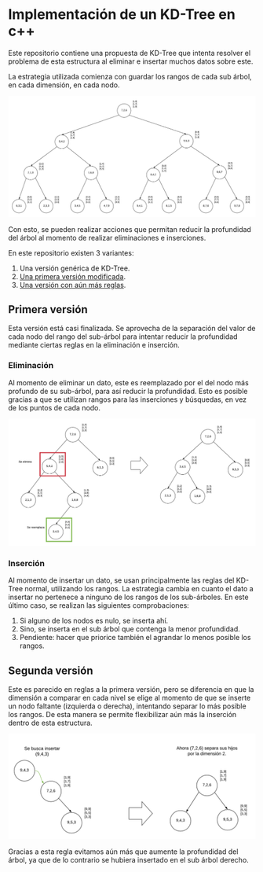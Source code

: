# Implementación de un KD-Tree en c++

Este repositorio contiene una propuesta de KD-Tree que intenta resolver el problema de esta estructura al eliminar e insertar muchos datos sobre este.

La estrategia utilizada comienza con guardar los rangos de cada sub árbol, en cada dimensión, en cada nodo.

![Ejemplo](Figuras/arbol.png)

Con esto, se pueden realizar acciones que permitan reducir la profundidad del árbol al momento de realizar eliminaciones e inserciones.

En este repositorio existen 3 variantes:

 1) Una versión genérica de KD-Tree.
 2) [Una primera versión modificada](#primera).
 3) [Una versión con aún más reglas](#segunda).

## <a name="primera"></a> Primera versión

Esta versión está casi finalizada. Se aprovecha de la separación del valor de cada nodo del rango del sub-árbol para intentar reducir la profundidad mediante ciertas reglas en la eliminación e inserción.

### Eliminación

Al momento de eliminar un dato, este es reemplazado por el del nodo más profundo de su sub-árbol, para así reducir la profundidad.
Esto es posible gracias a que se utilizan rangos para las inserciones y búsquedas, en vez de los puntos de cada nodo.

![Eliminar](Figuras/eliminar.png)

### Inserción

Al momento de insertar un dato, se usan principalmente las reglas del KD-Tree normal, utilizando los rangos. La estrategia cambia en cuanto el dato a insertar no pertenece a ninguno de los rangos de los sub-árboles.
En este último caso, se realizan las siguientes comprobaciones:

1) Si alguno de los nodos es nulo, se inserta ahí.
2) Sino, se inserta en el sub árbol que contenga la menor profundidad.
3) Pendiente: hacer que priorice también el agrandar lo menos posible los rangos.

## <a name="segunda"></a> Segunda versión

Este es parecido en reglas a la primera versión, pero se diferencia en que la dimensión a comparar en cada nivel se elige al momento de que se inserte un nodo faltante (izquierda o derecha), intentando separar lo más posible los rangos. De esta manera se permite flexibilizar aún más la inserción dentro de esta estructura.

![insercion2](Figuras/KD-Tree2-Insercion.png)

Gracias a esta regla evitamos aún más que aumente la profundidad del árbol, ya que de lo contrario se hubiera insertado en el sub árbol derecho.

